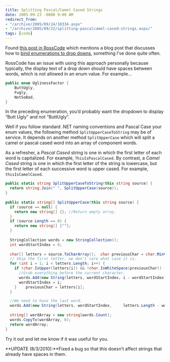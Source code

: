 ```yaml
---
title: Splitting Pascal/Camel Cased Strings
date: 2005-09-23 -0800 9:00 AM
redirect_from:
- "/archive/2005/09/24/10334.aspx"
- "/archive/2005/09/22/splitting-pascalcamel-cased-strings.aspx/"
tags: [code]
---
```


Found [this post in RossCode](http://www.rosscode.com/blog/index.php?title=quick_hits&more=1&c=1&tb=1&pb=1) which mentions a blog post that discusses how to [bind enumerations to drop downs](http://geekswithblogs.net/jawad/archive/2005/06/24/EnumDropDown.aspx),
something I’ve done quite often.

RossCode has an issue with using this approach personally because typically, the display text of a drop down should have spaces between words, which is not allowed in an enum value. For example...

```csharp
public enum UglinessFactor {
    ButtUgly,
    Fugly,
    NotSoBad,
}
```

In the preceding enumeration, you’d probably want the dropdown to display “Butt Ugly” and not “ButtUgly”.

Well if you follow standard .NET naming conventions and Pascal Case your enum values, the following method `SplitUpperCaseToString` may be of service. It depends on another method `SplitUpperCase` which will split a camel or pascal cased word into an array of component words.

As a refresher, a *Pascal Cased* string is one in which the first letter of each word is capitalized. For example, `ThisIsPascalCased`. By contrast, a *Camel Cased* string is one in which the first letter of the string is lowercase, but the first letter of each successive word is upper cased. For example, `thisIsCamelCased`.

```csharp
public static string SplitUpperCaseToString(this string source) {
  return string.Join(" ", SplitUpperCase(source));
}
 
public static string[] SplitUpperCase(this string source) {
  if (source == null) {
    return new string[] {}; //Return empty array.
  }
  if (source.Length == 0) {
    return new string[] {""};
  }
 
  StringCollection words = new StringCollection();
  int wordStartIndex = 0;
 
  char[] letters = source.ToCharArray();  char previousChar = char.MinValue;
  // Skip the first letter. we don't care what case it is.
  for (int i = 1; i < letters.Length; i++) {
    if (char.IsUpper(letters[i]) && !char.IsWhiteSpace(previousChar)) {
      //Grab everything before the current character.
      words.Add(new String(letters, wordStartIndex, i - wordStartIndex));
      wordStartIndex = i;
    }    previousChar = letters[i]; 
  }

  //We need to have the last word.
  words.Add(new String(letters, wordStartIndex,     letters.Length - wordStartIndex)); 
 
  string[] wordArray = new string[words.Count];
  words.CopyTo(wordArray, 0);
  return wordArray;
}
```

Try it out and let me know if it was useful for you.

**UPDATE (8/3/2010):**Fixed a bug so that this doesn’t affect strings that already have spaces in them.

